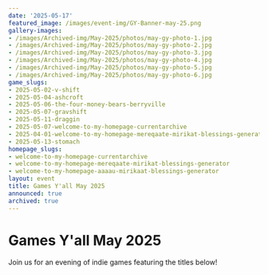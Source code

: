 ```yaml
---
date: '2025-05-17'
featured_image: /images/event-img/GY-Banner-may-25.png
gallery-images:
- /images/Archived-img/May-2025/photos/may-gy-photo-1.jpg
- /images/Archived-img/May-2025/photos/may-gy-photo-2.jpg
- /images/Archived-img/May-2025/photos/may-gy-photo-3.jpg
- /images/Archived-img/May-2025/photos/may-gy-photo-4.jpg
- /images/Archived-img/May-2025/photos/may-gy-photo-5.jpg
- /images/Archived-img/May-2025/photos/may-gy-photo-6.jpg
game_slugs:
- 2025-05-02-v-shift
- 2025-05-04-ashcroft
- 2025-05-06-the-four-money-bears-berryville
- 2025-05-07-gravshift
- 2025-05-11-draggin
- 2025-05-07-welcome-to-my-homepage-currentarchive
- 2025-04-01-welcome-to-my-homepage-mereqaate-mirikat-blessings-generator
- 2025-05-13-stomach
homepage_slugs:
- welcome-to-my-homepage-currentarchive
- welcome-to-my-homepage-mereqaate-mirikat-blessings-generator
- welcome-to-my-homepage-aaaau-mirikaat-blessings-generator
layout: event
title: Games Y'all May 2025
announced: true
archived: true
---
```



# Games Y'all May 2025

Join us for an evening of indie games featuring the titles below!
